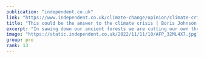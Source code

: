 ```yaml
---
publication: "independent.co.uk"
link: "https://www.independent.co.uk/climate-change/opinion/climate-crisis-boris-johnson-ivan-duque-cop27-amazon-b2222941.html"
title: "This could be the answer to the climate crisis | Boris Johnson and Iván Duque  "
excerpt: "In sawing down our ancient forests we are cutting our own throats. It is time to review our legislation so that these crimes face proper sanctions, write Boris Johnson and Iván Duque  "
image: "https://static.independent.co.uk/2022/11/11/10/AFP_32ML4X7.jpg?quality=75&width=1200&auto=webp"
group: pro
rank: 13
---
```

